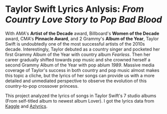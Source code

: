 # Taylor Swift Lyrics Anlysis: *From Country Love Story to Pop Bad Blood*

With AMA's **Artist of the Decade** award, Billboard's **Women of the Decade** award, CMA's **Pinnacle Award**, and 2 Grammy's **Album of the Year**, Taylor Swift is undoubtedly one of the most successful artists of the 2010s decade. Interestingly, Taylor debuted as a country singer and pocketed her first Grammy Album of the Year with country album *Fearless*. Then her career gradually shifted towards pop music and she crowned herself a second Grammy Album of the Year with pop ablum *1989*. Massive media coverage of Taylor's success in both country and pop music almost makes this topic a cliche, but the lyrics of her songs can provide us with a more detailed and unmediated perspective to observe the evolution of this country-to-pop crossover princess.

This project analyzed the lyrics of songs in Taylor Swift's 7 studio albums (From self-titled album to newest album Lover).
I got the lyrics data from [Kaggle](https://www.kaggle.com/PromptCloudHQ/taylor-swift-song-lyrics-from-all-the-albums) and [Azlyrics](https://www.azlyrics.com/). 
